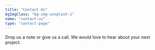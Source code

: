 ```yaml
---
title: "Contact Us"
bgImgClass: "bg-img-unsplash-1"
name: "contact-us"
type: "contact-page"
---
```


Drop us a note or give us a call. We would love to hear about your next project.
